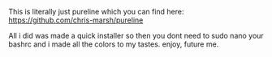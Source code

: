 This is literally just pureline which you can find here: https://github.com/chris-marsh/pureline


All i did was made a quick installer so then you dont need to sudo nano your bashrc and i made all the colors
to my tastes. enjoy, future me.
